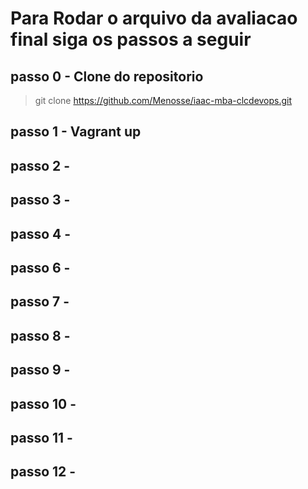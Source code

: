 # Para Rodar o arquivo da avaliacao final siga os passos a seguir

## passo 0 - Clone do repositorio
> git clone https://github.com/Menosse/iaac-mba-clcdevops.git
## passo 1 - Vagrant up
## passo 2 - 
## passo 3 - 
## passo 4 - 
## passo 6 - 
## passo 7 - 
## passo 8 - 
## passo 9 - 
## passo 10 - 
## passo 11 - 
## passo 12 - 